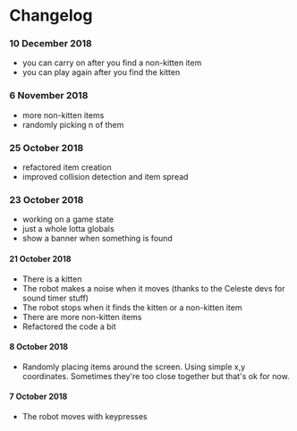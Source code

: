 # Changelog

### 10 December 2018
- you can carry on after you find a non-kitten item
- you can play again after you find the kitten

### 6 November 2018
- more non-kitten items
- randomly picking n of them

### 25 October 2018
- refactored item creation
- improved collision detection and item spread


### 23 October 2018
- working on a game state
- just a whole lotta globals
- show a banner when something is found

#### 21 October 2018
- There is a kitten
- The robot makes a noise when it moves (thanks to the Celeste devs for sound timer stuff)
- The robot stops when it finds the kitten or a non-kitten item
- There are more non-kitten items
- Refactored the code a bit

#### 8 October 2018
- Randomly placing items around the screen. Using simple x,y coordinates. Sometimes they're too close together but that's ok for now.

#### 7 October 2018
- The robot moves with keypresses
